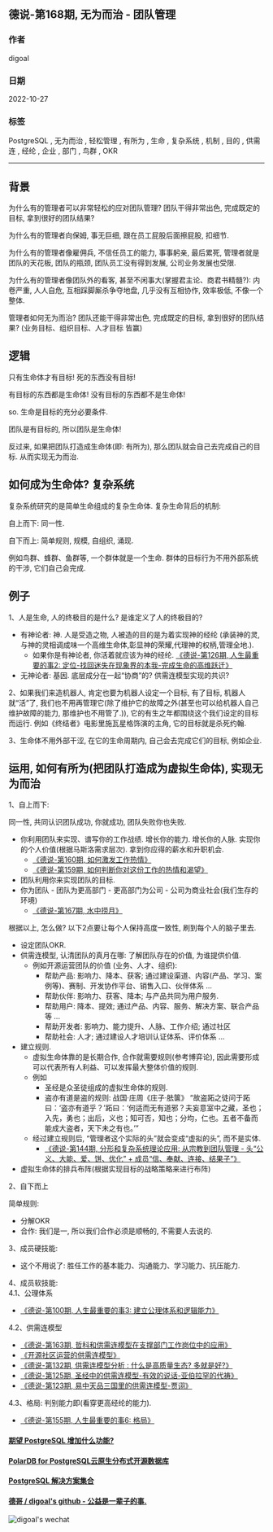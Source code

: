 ## 德说-第168期, 无为而治 - 团队管理        
              
### 作者              
digoal              
              
### 日期              
2022-10-27              
              
### 标签              
PostgreSQL , 无为而治 , 轻松管理 , 有所为 , 生命 , 复杂系统 , 机制 , 目的 , 供需连 , 经纶 , 企业 , 部门 , 鸟群 , OKR         
              
----              
              
## 背景  
为什么有的管理者可以非常轻松的应对团队管理? 团队干得非常出色, 完成既定的目标, 拿到很好的团队结果?   
  
为什么有的管理者向保姆, 事无巨细, 跟在员工屁股后面擦屁股, 扣细节.   
  
为什么有的管理者像雇佣兵, 不信任员工的能力, 事事躬亲, 最后累死, 管理者就是团队的天花板, 团队的瓶颈, 团队员工没有得到发展, 公司业务发展也受限.   
  
为什么有的管理者像团队外的看客, 甚至不闲事大(掌握君主论、商君书精髓?): 内卷严重, 人人自危, 互相踩脚厮杀争夺地盘, 几乎没有互相协作, 效率极低, 不像一个整体.   
  
管理者如何无为而治? 团队还能干得非常出色, 完成既定的目标, 拿到很好的团队结果? (业务目标、组织目标、人才目标 皆赢)  
  
## 逻辑  
只有生命体才有目标! 死的东西没有目标!   
  
有目标的东西都是生命体! 没有目标的东西都不是生命体!   
  
so. 生命是目标的充分必要条件.    
  
团队是有目标的, 所以团队是生命体!     
  
反过来, 如果把团队打造成生命体(即: 有所为), 那么团队就会自己去完成自己的目标. 从而实现无为而治.  
  
## 如何成为生命体? 复杂系统  
复杂系统研究的是简单生命组成的复杂生命体. 复杂生命背后的机制:   
  
自上而下: 同一性.   
  
自下而上: 简单规则, 规模, 自组织, 涌现.   
  
例如鸟群、蜂群、鱼群等, 一个群体就是一个生命. 群体的目标行为不用外部系统的干涉, 它们自己会完成.   
  
## 例子  
1、人是生命, 人的终极目的是什么? 是谁定义了人的终极目的?   
  
- 有神论者: 神. 人是受造之物, 人被造的目的是为着实现神的经纶 (承装神的灵,与神的灵相调成味一个高维生命体,彰显神的荣耀,代理神的权柄,管理全地.).     
    - 如果你是有神论者, 你活着就应该为神的经纶. [《德说-第126期, 人生最重要的事2: 定位-找回迷失在现象界的本我-完成生命的高维跃迁》](../202208/20220819_03.md)    
- 无神论者: 基因. 底层成分在一起“协商”的? 供需连模型实现的共识?    
  
2、如果我们来造机器人, 肯定也要为机器人设定一个目标, 有了目标, 机器人就“活”了, 我们也不用再管理它(除了维护它的故障之外(甚至也可以给机器人自己维护故障的能力, 那维护也不用管了.)), 它的有生之年都围绕这个我们设定的目标而运行.  例如《终结者》电影里施瓦星格饰演的主角, 它的目标就是杀死约翰.   
  
3、生命体不用外部干涩, 在它的生命周期内, 自己会去完成它们的目标, 例如企业.  
  
  
## 运用, 如何有所为(把团队打造成为虚拟生命体), 实现无为而治  
  
1、自上而下:  
  
同一性, 共同认识团队成功, 你就成功, 团队失败你也失败.    
- 你利用团队来实现、谱写你的工作战绩. 增长你的能力. 增长你的人脉. 实现你的个人价值(根据马斯洛需求层次). 拿到你应得的薪水和升职机会.   
    - [《德说-第160期, 如何激发工作热情》](../202210/20221014_03.md)  
    - [《德说-第159期, 如何判断你对这份工作的热情和渴望》](../202210/20221014_02.md)  
- 团队利用你来实现团队的目标.   
- 你为团队 - 团队为更高部门 - 更高部门为公司 - 公司为商业社会(我们生存的环境)    
    - [《德说-第167期, 水中捞月》](../202210/20221027_01.md)    
  
根据以上, 怎么做? 以下2点要让每个人保持高度一致性, 刷到每个人的脑子里去.    
- 设定团队OKR.    
- 供需连模型, 认清团队的真月在哪: 了解团队存在的价值, 为谁提供价值.    
    - 例如开源运营团队的价值 (业务、人才、组织):     
        - 帮助产品: 影响力、降本、获客; 通过建设渠道、内容(产品、学习、案例等)、赛制、开发协作平台、销售入口、伙伴体系 ...   
        - 帮助伙伴: 影响力、获客、降本; 与产品共同为用户服务.  
        - 帮助用户: 降本、提效; 通过产品、内容、服务、解决方案、联合产品等 ...   
        - 帮助开发者: 影响力、能力提升、人脉、工作介绍; 通过社区  
        - 帮助社会: 人才; 通过建设人才培训认证体系、评价体系 ...   
- 建立规则.
    - 虚拟生命体靠的是长期合作, 合作就需要规则(参考博弈论), 因此需要形成可以代表所有人利益、可以发挥最大整体价值的规则.  
    - 例如
        - 圣经是众圣徒组成的虚拟生命体的规则. 
        - 盗亦有道是盗的规则: 战国·庄周《庄子·胠箧》  “故盗跖之徒问于跖曰：‘盗亦有道乎？’跖曰：‘何适而无有道邪？夫妄意室中之藏，圣也；入先，勇也；出后，义也；知可否，知也；分均，仁也。五者不备而能成大盗者，天下未之有也。’”  
    - 经过建立规则后, “管理者这个实际的头”就会变成“虚拟的头”, 而不是实体.  
        - [《德说-第144期, 分形和复杂系统理论应用: 从宗教到团队管理 - 头“公义、大能、爱、饼、优化” + 成员“信、奉献、连接、结果子”》](../202209/20220916_02.md)  
- 虚拟生命体的排兵布阵(根据实现目标的战略策略来进行布阵)
  
2、自下而上  

简单规则:   
- 分解OKR
- 合作: 我们是一, 所以我们合作必须是顺畅的, 不需要人去说的.     
  
  
3、成员硬技能:  
- 这个不用说了: 胜任工作的基本能力、沟通能力、学习能力、抗压能力.    
  
4、成员软技能:   
4\.1、公理体系  
- [《德说-第100期, 人生最重要的事3: 建立公理体系和逻辑能力》](../202206/20220610_01.md)    
  
4\.2、供需连模型  
- [《德说-第163期, 哲科和供需连模型在支撑部门工作岗位中的应用》](../202210/20221022_02.md)    
- [《开源社区运营的供需连模型》](../202209/20220928_01.md)    
- [《德说-第132期, 供需连模型分析 : 什么是高质量生态? 多就是好?》](../202209/20220903_02.md)    
- [《德说-第125期, 圣经中的供需连模型-有效的说话-亚伯拉罕的代祷》](../202208/20220819_02.md)    
- [《德说-第123期, 易中天品三国里的供需连模型-贾诩》](../202208/20220812_01.md)    
  
4\.3、格局: 判别能力即(看穿更高经纶的能力).   
- [《德说-第155期, 人生最重要的事6: 格局》](../202210/20221002_01.md)    
  
  
#### [期望 PostgreSQL 增加什么功能?](https://github.com/digoal/blog/issues/76 "269ac3d1c492e938c0191101c7238216")
  
  
#### [PolarDB for PostgreSQL云原生分布式开源数据库](https://github.com/ApsaraDB/PolarDB-for-PostgreSQL "57258f76c37864c6e6d23383d05714ea")
  
  
#### [PostgreSQL 解决方案集合](https://yq.aliyun.com/topic/118 "40cff096e9ed7122c512b35d8561d9c8")
  
  
#### [德哥 / digoal's github - 公益是一辈子的事.](https://github.com/digoal/blog/blob/master/README.md "22709685feb7cab07d30f30387f0a9ae")
  
  
![digoal's wechat](../pic/digoal_weixin.jpg "f7ad92eeba24523fd47a6e1a0e691b59")
  
